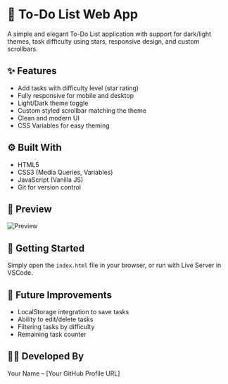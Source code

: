 # 📝 To-Do List Web App

A simple and elegant To-Do List application with support for dark/light themes, task difficulty using stars, responsive design, and custom scrollbars.

## ✨ Features

- Add tasks with difficulty level (star rating)
- Fully responsive for mobile and desktop
- Light/Dark theme toggle
- Custom styled scrollbar matching the theme
- Clean and modern UI
- CSS Variables for easy theming

## ⚙️ Built With

- HTML5
- CSS3 (Media Queries, Variables)
- JavaScript (Vanilla JS)
- Git for version control

## 📸 Preview

![Preview](./preview.png)

## 🚀 Getting Started

Simply open the `index.html` file in your browser, or run with Live Server in VSCode.

## 📅 Future Improvements

- LocalStorage integration to save tasks
- Ability to edit/delete tasks
- Filtering tasks by difficulty
- Remaining task counter

## 👨‍💻 Developed By

Your Name – [Your GitHub Profile URL]
